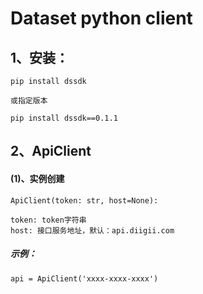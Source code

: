 # Dataset python client

## 1、安装：

```
pip install dssdk

或指定版本

pip install dssdk==0.1.1
```

## 2、ApiClient

#### (1)、实例创建

```buildoutcfg
ApiClient(token: str, host=None):

token: token字符串
host: 接口服务地址，默认：api.diigii.com

```

##### 示例：

```
api = ApiClient('xxxx-xxxx-xxxx')
```